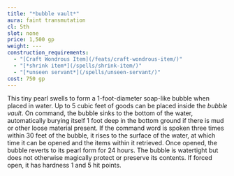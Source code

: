 ```yaml
---
title: "*bubble vault*"
aura: faint transmutation
cl: 5th
slot: none
price: 1,500 gp
weight: ---
construction_requirements:
  - "[Craft Wondrous Item](/feats/craft-wondrous-item/)"
  - "[*shrink item*](/spells/shrink-item/)"
  - "[*unseen servant*](/spells/unseen-servant/)"
cost: 750 gp
---
```


This tiny pearl swells to form a 1-foot-diameter soap-like bubble when placed in water. Up to 5 cubic feet of goods can be placed inside the *bubble vault*. On command, the bubble sinks to the bottom of the water, automatically burying itself 1 foot deep in the bottom ground if there is mud or other loose material present. If the command word is spoken three times within 30 feet of the bubble, it rises to the surface of the water, at which time it can be opened and the items within it retrieved. Once opened, the bubble reverts to its pearl form for 24 hours. The bubble is watertight but does not otherwise magically protect or preserve its contents. If forced open, it has hardness 1 and 5 hit points.

